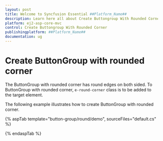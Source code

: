 ```yaml
---
layout: post
title: Welcome to Syncfusion Essential ##Platform_Name##
description: Learn here all about Create Buttongroup With Rounded Corner of Syncfusion Essential ##Platform_Name## widgets based on HTML5 and jQuery.
platform: ej2-asp-core-mvc
control: Create Buttongroup With Rounded Corner
publishingplatform: ##Platform_Name##
documentation: ug
---
```



# Create ButtonGroup with rounded corner

The ButtonGroup with rounded corner has round edges on both sided. To ButtonGroup with rounded corner, `e-round-corner` class is to be
added to the target element.

The following example illustrates how to create ButtonGroup with rounded corner.

{% aspTab template="button-group/round/demo", sourceFiles="default.cs" %}

{% endaspTab %}